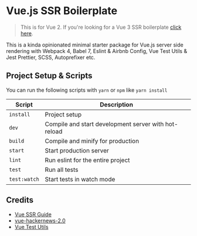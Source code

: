 # Vue.js SSR Boilerplate

> This is for Vue 2. If you're looking for a Vue 3 SSR boilerplate [click here](https://github.com/ozguruysal/vue3-ssr).

This is a kinda opinionated minimal starter package for Vue.js server side rendering with Webpack 4, Babel 7, Eslint & Airbnb Config, Vue Test Utils & Jest Prettier, SCSS, Autoprefixer etc.

## Project Setup & Scripts

You can run the following scripts with `yarn` or `npm` like `yarn install`

| Script       | Description                                          |
| ------------ | ---------------------------------------------------- |
| `install`    | Project setup                                        |
| `dev`        | Compile and start development server with hot-reload |
| `build`      | Compile and minify for production                    |
| `start`      | Start production server                              |
| `lint`       | Run eslint for the entire project                    |
| `test`       | Run all tests                                        |
| `test:watch` | Start tests in watch mode                            |

## Credits

- [Vue SSR Guide](https://ssr.vuejs.org/)
- [vue-hackernews-2.0](https://github.com/vuejs/vue-hackernews-2.0)
- [Vue Test Utils](https://vue-test-utils.vuejs.org/)
